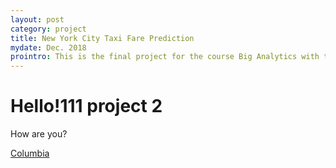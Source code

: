 ```yaml
---
layout: post
category: project
title: New York City Taxi Fare Prediction
mydate: Dec. 2018
prointro: This is the final project for the course Big Analytics with teammates Shuhao Qiao and Yunfei Wang. The project adopts different machine learning techniques to predict taxi fares in New York City, as well as builds a demo Python local application for users. This project is open-source and available on <a href="https://github.com/Sapphirine/NYC-Taxi-Fare-Prediction">GitHub</a>.
---
```

# Hello!111 project 2

How are you?

[Columbia](http://www.columbia.edu)